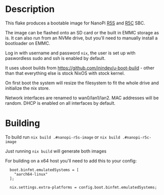 # Description

This flake produces a bootable image for NanoPi [R5S](https://wiki.friendlyelec.com/wiki/index.php/NanoPi_R5S) and [R5C](https://wiki.friendlyelec.com/wiki/index.php/NanoPi_R5C) SBC.

The image can be flashed onto an SD card or the built in EMMC storage as is. It can also run from an NVMe drive, but you'll need to manually install a bootloader on EMMC.

Log in with username and password `nix`, the user is set up with paswordless sudo and ssh is enabled by default.

It uses uboot builds from https://github.com/inindev/u-boot-build - other than that everything else is stock NixOS with stock kernel.

On first boot the system will resize the filesystem to fit the whole drive and initialize the nix store.

Network interfaces are renamed to wan0/lan1/lan2. MAC addresses will be random. DHCP is enabled on all interfaces by default.

# Building

To build run `nix build .#nanopi-r5s-image` or `nix build .#nanopi-r5c-image`

Just running `nix build` will generate both images

For building on a x64 host you'll need to add this to your config:

```
  boot.binfmt.emulatedSystems = [
    "aarch64-linux"
  ];

  nix.settings.extra-platforms = config.boot.binfmt.emulatedSystems;
```
